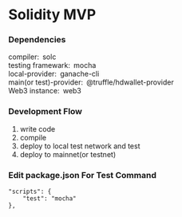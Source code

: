 # Solidity MVP

### Dependencies

compiler:&ensp;solc<br>
testing framewark:&ensp;mocha<br>
local-provider:&ensp;ganache-cli<br>
main(or test)-provider:&ensp;@truffle/hdwallet-provider<br>
Web3 instance:&ensp;web3<br>

### Development Flow

1. write code
2. compile
3. deploy to local test network and test
4. deploy to mainnet(or testnet)

### Edit package.json For Test Command

```
"scripts": {
    "test": "mocha"
},
```
